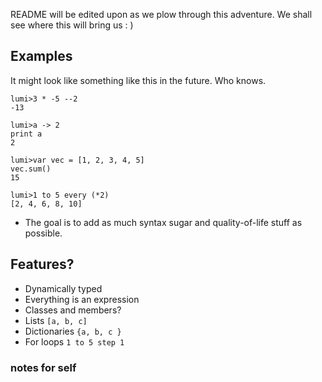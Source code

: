 README will be edited upon as we plow through this adventure.
We shall see where this will bring us : )

## Examples
It might look like something like this in the future. Who knows.

```
lumi>3 * -5 --2
-13
```

```
lumi>a -> 2
print a
2
```

```
lumi>var vec = [1, 2, 3, 4, 5]
vec.sum()
15
```

```
lumi>1 to 5 every (*2)
[2, 4, 6, 8, 10]
```


- The goal is to add as much syntax sugar and quality-of-life stuff as possible.

## Features?
* Dynamically typed 
* Everything is an expression
* Classes and members?
* Lists `[a, b, c]`
* Dictionaries `{a, b, c }`
* For loops `1 to 5 step 1`


### notes for self
